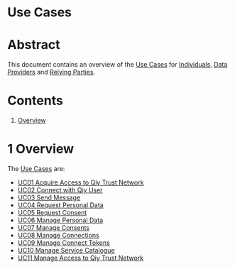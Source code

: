 # Use Cases

# Abstract

This document contains an overview of the [Use Cases](../Definitions.md#use-case) for [Individuals](../Definitions.md#individual), [Data Providers](../Definitions.md#data-provider) and [Relying Parties](../Definitions.md#relying-party).

# Contents

1. [Overview](#1-overview)

# 1 Overview

The [Use Cases](../Definitions.md#use-case) are:
* [UC01 Acquire Access to Qiy Trust Network](UC01%20Acquire%20Access%20to%20Qiy%20Trust%20Network.md)
* [UC02 Connect with Qiy User](UC02%20Connect%20with%20Qiy%20User.md)
* [UC03 Send Message](UC03%20Send%20Message.md)
* [UC04 Request Personal Data](UC04%20Request%20Personal%20Data.md)
* [UC05 Request Consent](UC05%20Request%20Consent.md)
* [UC06 Manage Personal Data](UC06%20Manage%20Personal%20Data.md)
* [UC07 Manage Consents](UC07%20Manage%20Consents.md)
* [UC08 Manage Connections](UC08%20Manage%20Connections.md)
* [UC09 Manage Connect Tokens](UC09%20Manage%20Connect%20Tokens.md)
* [UC10 Manage Service Catalogue](UC10%20Manage%20Service%20Catalogue.md)
* [UC11 Manage Access to Qiy Trust Network](UC11%20Manage%20Access%20to%20Qiy%20Trust%20Network.md)

